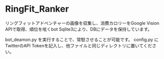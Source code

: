 # RingFit_Ranker
リングフィットアドベンチャーの画像を収集し、消費カロリーをGoogle Vision APIで取得、順位を呟くbot
Sqlite3により、DBにデータを保持しています。

bot_deamon.py を実行することで、常駐させることが可能です。
config.py にTwitterのAPI Tokenを記入し、他ファイルと同じディレクトリに置いてください。
